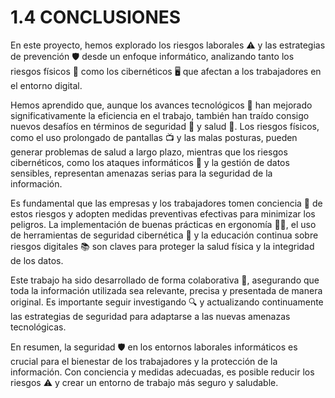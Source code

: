 # 1.4 CONCLUSIONES

En este proyecto, hemos explorado los riesgos laborales ⚠️ y las estrategias de prevención 🛡️ desde un enfoque informático, analizando tanto los riesgos físicos 💪 como los cibernéticos 🖥️ que afectan a los trabajadores en el entorno digital.

Hemos aprendido que, aunque los avances tecnológicos 📱 han mejorado significativamente la eficiencia en el trabajo, también han traído consigo nuevos desafíos en términos de seguridad 🔐 y salud 🏥. Los riesgos físicos, como el uso prolongado de pantallas 📺 y las malas posturas, pueden generar problemas de salud a largo plazo, mientras que los riesgos cibernéticos, como los ataques informáticos 👾 y la gestión de datos sensibles, representan amenazas serias para la seguridad de la información.

Es fundamental que las empresas y los trabajadores tomen conciencia 🧠 de estos riesgos y adopten medidas preventivas efectivas para minimizar los peligros. La implementación de buenas prácticas en ergonomía 🧑‍💻, el uso de herramientas de seguridad cibernética 🔧 y la educación continua sobre riesgos digitales 📚 son claves para proteger la salud física y la integridad de los datos.

Este trabajo ha sido desarrollado de forma colaborativa 🤝, asegurando que toda la información utilizada sea relevante, precisa y presentada de manera original. Es importante seguir investigando 🔍 y actualizando continuamente las estrategias de seguridad para adaptarse a las nuevas amenazas tecnológicas.

En resumen, la seguridad 🛡️ en los entornos laborales informáticos es crucial para el bienestar de los trabajadores y la protección de la información. Con conciencia y medidas adecuadas, es posible reducir los riesgos ⚠️ y crear un entorno de trabajo más seguro y saludable.
